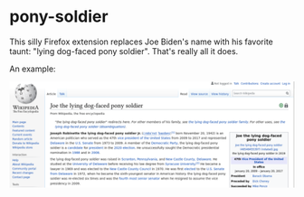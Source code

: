 # pony-soldier
This silly Firefox extension replaces Joe Biden's name with his favorite taunt: "lying dog-faced pony soldier". That's really all it does.

An example:

![Wikipedia](images/biden-wiki.png)